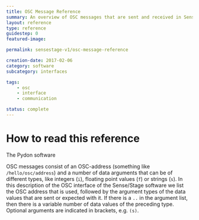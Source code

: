```yaml
---
title: OSC Message Reference
summary: An overview of OSC messages that are sent and received in Sense/Stage.
layout: reference
type: reference
guidestep: 0
featured-image:

permalink: sensestage-v1/osc-message-reference

creation-date: 2017-02-06
category: software
subcategory: interfaces

tags:
    - osc
    - interface
    - communication

status: complete
---
```


# How to read this reference

The Pydon software

OSC messages consist of an OSC-address (something like `/hello/osc/address`) and a number of data arguments that can be of different types, like integers (`i`), floating point values (`f`) or strings (`s`). In this description of the OSC interface of the Sense/Stage software we list the OSC address that is used, followed by the argument types of the data values that are sent or expected with it. If there is a `..` in the argument list, then there is a variable number of data values of the preceding type. Optional arguments are indicated in brackets, e.g. `(s)`.
